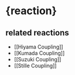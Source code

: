 # {reaction}

## related reactions
- [[Hiyama Coupling]]
- [[Kumada Coupling]]
- [[Suzuki Coupling]]
- [[Stille Coupling]]